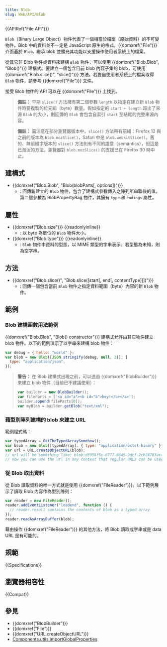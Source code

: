 ```yaml
---
title: Blob
slug: Web/API/Blob
---
```


{{APIRef("File API")}}

`Blob`（Binary Large Object）物件代表了一個相當於檔案（原始資料）的不可變物件。Blob 中的資料並不一定是 JavaScript 原生的格式。{{domxref("File")}} 介面基於 `Blob，`繼承 blob 並擴充其功能以支援操作使用者系統上的檔案。

從其它非 Blob 物件或資料來建構 `Blob` 物件，可以使用 {{domxref("Blob.Blob", "Blob()")}} 建構式。要建立一個包含目前 blob 內容子集的 blob，可使用 {{domxref("Blob.slice()", "slice()")}} 方法。若要自使用者系統上的檔案取得 `Blob` 物件，請參考 {{domxref("File")}} 文件。

接受 Blob 物件的 API 可以在 {{domxref("File")}} 上找到。

> **備註：** 早期 `slice()` 方法擁有第二個參數 `length` 以指定在建立新 `Blob` 物件時要複製的位元組（byte）數量。假如指定的 `start + length` 超出了來源 `Blob` 的大小，則回傳的 `Blob` 會包含自索引 `start` 至結尾的完整來源內容。

> **備註：** 需注意在部分瀏覽器版本中，`slice()` 方法帶有前綴：Firefox 12 與之前的版本為 `blob.mozSlice()`，Safari 中是 `blob.webkitSlice()`。舊的、無前綴字版本的 `slice()` 方法則有不同的語意（semantics），但這是已淘汰的方法。瀏覽器對 `blob.mozSlice()` 的支援已在 Firefox 30 時中止。

## 建構式

- {{domxref("Blob.Blob", "Blob(blobParts[, options])")}}
  - : 回傳新建立的 `Blob` 物件，包含了建構式參數傳入之陣列所串聯後的值。第二個參數為 BlobPropertyBag 物件，其擁有 `type` 和 `endings` 屬性。

## 屬性

- {{domxref("Blob.size")}} {{readonlyinline}}
  - : 以 byte 為單位的 `Blob` 物件大小。
- {{domxref("Blob.type")}} {{readonlyinline}}
  - : `Blob` 物件中資料的型態，以 MIME 類型的字串表示。若型態為未知，則為空字串。

## 方法

- {{domxref("Blob.slice()", "Blob.slice([start[, end[, contentType]]])")}}
  - : 回傳一個包含當前 `Blob` 物件之指定資料範圍（byte）內容的新 `Blob` 物件。

## 範例

### Blob 建構函數用法範例

{{domxref("Blob.Blob", "Blob() constructor")}} 建構式允許由其它物件建立 blob 物件。以下的範例演示了以字串來建構 blob 物件：

```js
var debug = { hello: "world" };
var blob = new Blob([JSON.stringify(debug, null, 2)], {
  type: "application/json",
});
```

> **警告：** 在 Blob 建構式出現之前，可以透過 {{domxref("BlobBuilder")}} 來建立 blob 物件（目前已不建議使用）：
>
> ```js
> var builder = new BlobBuilder();
> var fileParts = ['<a id="a"><b id="b">hey!</b></a>'];
> builder.append(fileParts[0]);
> var myBlob = builder.getBlob("text/xml");
> ```

### 藉型別陣列建構的 blob 來建立 URL

範例程式碼：

```js
var typedArray = GetTheTypedArraySomehow();
var blob = new Blob([typedArray], { type: "application/octet-binary" }); // pass a useful mime type here
var url = URL.createObjectURL(blob);
// url will be something like: blob:d3958f5c-0777-0845-9dcf-2cb28783acaf
// now you can use the url in any context that regular URLs can be used in, for example img.src, etc.
```

### 從 Blob 取出資料

從 Blob 讀取資料的唯一方式就是使用 {{domxref("FileReader")}}。以下範例展示了讀取 Blob 內容作為型別陣列：

```js
var reader = new FileReader();
reader.addEventListener("loadend", function () {
  // reader.result contains the contents of blob as a typed array
});
reader.readAsArrayBuffer(blob);
```

藉由操作 {{domxref("FileReader")}} 的其他方法，將 Blob 讀取成字串或是 data URL 是有可能的。

## 規範

{{Specifications}}

## 瀏覽器相容性

{{Compat}}

## 參見

- {{domxref("BlobBuilder")}}
- {{domxref("File")}}
- {{domxref("URL.createObjectURL")}}
- [Components.utils.importGlobalProperties](/zh-TW/docs/Components.utils.importGlobalProperties)
